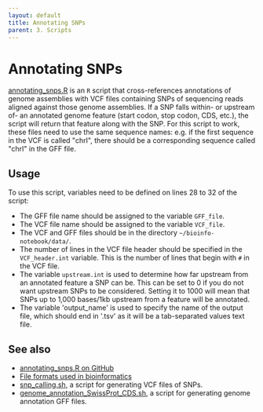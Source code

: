 ```yaml
---
layout: default
title: Annotating SNPs
parent: 3. Scripts
---
```


# Annotating SNPs

[annotating_snps.R](../scripts/annotating_snps.R) is an `R` script that cross-references annotations of genome assemblies with VCF files containing SNPs of sequencing reads aligned against
those genome assemblies.
If a SNP falls within- or upstream of- an annotated genome feature (start codon, stop codon, CDS, etc.), the script will return that feature along with the SNP.
For this script to work, these files need to use the same sequence names: e.g. if the first sequence in the VCF is called "chrI", there should be a corresponding sequence called "chrI" in the GFF file.

## Usage

To use this script, variables need to be defined on lines 28 to 32 of the script:

- The GFF file name should be assigned to the variable `GFF_file`.
- The VCF file name should be assigned to the variable `VCF_file`.
- The VCF and GFF files should be in the directory `~/bioinfo-notebook/data/`.
- The number of lines in the VCF file header should be specified in the `VCF_header.int` variable. This is the number of lines that begin with `#` in the VCF file.
- The variable `upstream.int` is used to determine how far upstream from an annotated feature a SNP can be. This can be set to 0 if you do not want upstream SNPs to be considered. Setting it to 1000 will mean that SNPs up to 1,000 bases/1kb upstream from a feature will be annotated.
- The variable 'output_name' is used to specify the name of the output file, which should end in '.tsv' as it will be a tab-separated values text file.

## See also

- [annotating_snps.R on GitHub](https://github.com/rnnh/bioinfo-notebook/blob/master/scripts/annotating_snps.R)
- [File formats used in bioinformatics](file_formats.md)
- [snp_calling.sh](snp_calling.md), a script for generating VCF files of SNPs.
- [genome_annotation_SwissProt_CDS.sh](genome_annotation_SwissProt_CDS.md), a script for generating genome annotation GFF files.
